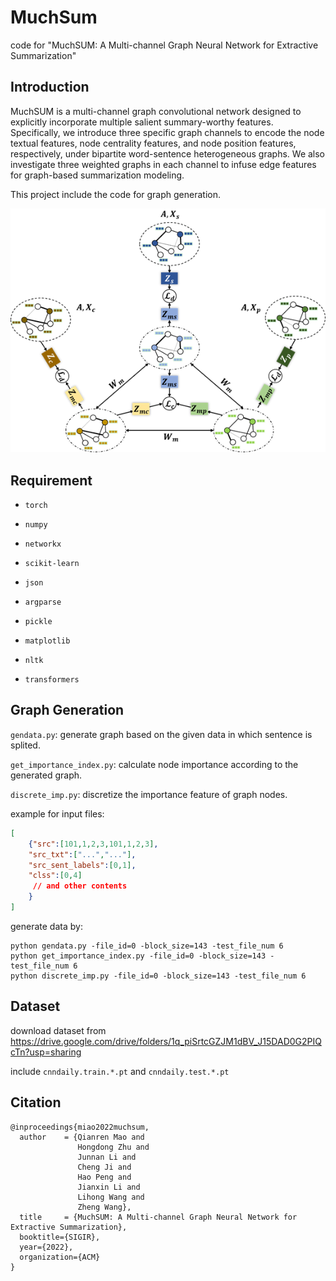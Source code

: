 # MuchSum

code for "MuchSUM: A Multi-channel Graph Neural Network for Extractive Summarization"

## Introduction

 MuchSUM is a multi-channel graph convolutional network designed to explicitly incorporate multiple salient summary-worthy features. Specifically,
we introduce three specific graph channels to encode the node textual features, node centrality features, and node position features, respectively, under bipartite word-sentence heterogeneous graphs. We also investigate three weighted graphs in each channel to infuse edge features for graph-based summarization modeling.

This project include the code for graph generation. 

![image](Figures/model.png)

## Requirement
* `torch`

* `numpy`

* `networkx`

* `scikit-learn`

* `json`

* `argparse`

* `pickle`

* `matplotlib`

* `nltk`

* `transformers`


## Graph Generation

`gendata.py`: generate graph based on the given data in which sentence is splited.

`get_importance_index.py`: calculate node importance according to the generated graph.

`discrete_imp.py`:  discretize the importance feature of graph nodes.

example for input files:

```json
[
    {"src":[101,1,2,3,101,1,2,3],
    "src_txt":["...","..."],
    "src_sent_labels":[0,1],
    "clss":[0,4]
     // and other contents
    }
]
```

generate data by:

```
python gendata.py -file_id=0 -block_size=143 -test_file_num 6
python get_importance_index.py -file_id=0 -block_size=143 -test_file_num 6
python discrete_imp.py -file_id=0 -block_size=143 -test_file_num 6
```



## Dataset

download dataset from https://drive.google.com/drive/folders/1q_piSrtcGZJM1dBV_J15DAD0G2PIQcTn?usp=sharing

include `cnndaily.train.*.pt` and `cnndaily.test.*.pt`

## Citation

```
@inproceedings{miao2022muchsum,
  author    = {Qianren Mao and
               Hongdong Zhu and
               Junnan Li and
               Cheng Ji and
               Hao Peng and
               Jianxin Li and
               Lihong Wang and
               Zheng Wang},
  title     = {MuchSUM: A Multi-channel Graph Neural Network for Extractive Summarization},
  booktitle={SIGIR},
  year={2022},
  organization={ACM}
}
```

